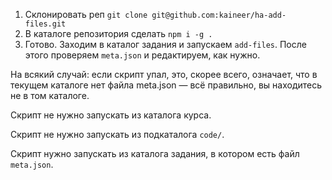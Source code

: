 1. Склонировать реп `git clone git@github.com:kaineer/ha-add-files.git`
2. В каталоге репозитория сделать `npm i -g .`
3. Готово. Заходим в каталог задания и запускаем `add-files`. После этого проверяем `meta.json` и редактируем, как нужно.

На всякий случай: если скрипт упал, это, скорее всего, означает, что в текущем каталоге нет файла meta.json — 
всё правильно, вы находитесь не в том каталоге.

Скрипт не нужно запускать из каталога курса.

Скрипт не нужно запускать из подкаталога `code/`.

Скрипт нужно запускать из каталога задания, в котором есть файл `meta.json`.
